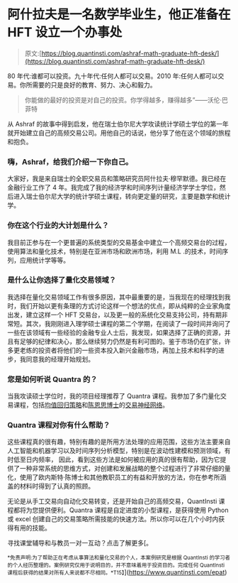 # 阿什拉夫是一名数学毕业生，他正准备在 HFT 设立一个办事处

> 原文:[https://blog.quantinsti.com/ashraf-math-graduate-hft-desk/](https://blog.quantinsti.com/ashraf-math-graduate-hft-desk/)

80 年代:谁都可以投资。九十年代:任何人都可以交易。2010 年:任何人都可以交易。你所需要的只是良好的教育、努力、决心和毅力。

> 你能做的最好的投资是对自己的投资。你学得越多，赚得越多”——沃伦·巴菲特

从 Ashraf 的故事中得到启发，他在瑞士伯尔尼大学攻读统计学硕士学位的第一年就开始建立自己的高频交易公司。用他自己的话说，他分享了他在这个领域的旅程和抱负。

### 嗨，Ashraf，给我们介绍一下你自己。

大家好，我是来自瑞士的全职交易员和策略研究员阿什拉夫·穆罕默德。我已经在金融行业工作了 4 年。我完成了我的经济学和时间序列计量经济学学士学位，然后进入瑞士伯尔尼大学的统计学硕士课程，转向更定量的研究，主要是数学和统计学。

### 你在这个行业的大计划是什么？

我目前正参与在一个更普遍的系统类型的交易基金中建立一个高频交易台的过程，使用算法和量化技术，特别是在亚洲市场和欧洲市场，利用 M.L .的技术，时间序列，应用统计学等等。

### **是什么让你选择了量化交易领域？**

我选择在量化交易领域工作有很多原因，其中最重要的是，当我现在的经理找到我时，我们开始以更有条理的方式讨论这样一个想法的优点，即从纯粹的企业家角度出发，建立这样一个 HFT 交易台，以及更一般的系统化交易支持公司，持有期非常短。其次，我刚刚进入理学硕士课程的第二个学期，在阅读了一段时间并询问了一些在该领域有一些经验的金融专业人士后，我发现，如果选择了正确的资源，并且有足够的纪律和决心，那么继续努力仍然是有利可图的。鉴于市场仍在扩张，许多更老练的投资者将他们的一些资本投入新兴金融市场，再加上技术和科学的进步，我同意我的经理开始规划。

### **您是如何听说 Quantra 的？**

当我攻读硕士学位时，我的项目经理推荐了 Quantra 课程。我参加了多门量化交易课程，包括[均值回归策略](https://quantra.quantinsti.com/course/python-mean-reversion-strategies-ernest-chan)和[陈恩思博士](https://quantra.quantinsti.com/courses?author_id=6)的[交易神经网络](https://quantra.quantinsti.com/course/neural-networks-deep-learning-trading-ernest-chan)。

### Quantra 课程对你有什么帮助？

这些课程真的很有趣，特别有趣的是所用方法处理的应用范围，这些方法主要来自人工智能和机器学习以及时间序列分析模型，特别是在波动性建模和预测领域，有时低至日内频率， 因此，看到这些方法是如何被应用的真的很有帮助，因为它提供了一种非常系统的思维方式，对创建和发展战略的整个过程进行了非常仔细的量化，使用了欧内斯特·陈博士和其他教职员工的有益和开放的方法，你在参考所涵盖的材料时得到了认真的照顾。

无论是从手工交易向自动化交易转变，还是开始自己的高频交易，QuantInsti 课程都将为您提供便利。Quantra 课程是自定进度的小型课程，是获得使用 Python 或 excel 创建自己的交易策略所需技能的快速方法。所以你可以在几个小时内获得有用的技能。

寻找课堂辅导和与教员一对一互动？点击了解更多[。

<small>*免责声明:为了帮助正在考虑从事算法和量化交易的个人，本案例研究是根据 QuantInsti 的学习者的个人经历整理的。案例研究仅用于说明目的，并不意味着用于投资目的。完成任何 QuantInsti 课程后获得的结果对所有人来说都不尽相同。*T15】</small>](https://www.quantinsti.com/epat)